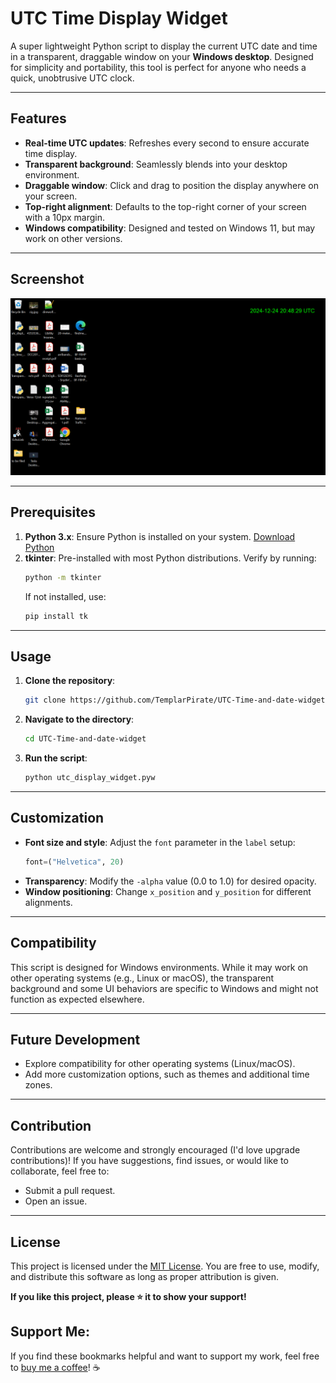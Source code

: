 # UTC Time Display Widget

A super lightweight Python script to display the current UTC date and time in a transparent, draggable window on your **Windows desktop**. Designed for simplicity and portability, this tool is perfect for anyone who needs a quick, unobtrusive UTC clock.

---

## Features
- **Real-time UTC updates**: Refreshes every second to ensure accurate time display.
- **Transparent background**: Seamlessly blends into your desktop environment.
- **Draggable window**: Click and drag to position the display anywhere on your screen.
- **Top-right alignment**: Defaults to the top-right corner of your screen with a 10px margin.
- **Windows compatibility**: Designed and tested on Windows 11, but may work on other versions.

---

## Screenshot
![UTC Time Display Widget](widget_screenshot.png)

---

## Prerequisites
1. **Python 3.x**: Ensure Python is installed on your system. [Download Python](https://www.python.org/downloads/)
2. **tkinter**: Pre-installed with most Python distributions. Verify by running:
   ```bash
   python -m tkinter
   ```
   If not installed, use:
   ```bash
   pip install tk
   ```

---

## Usage
1. **Clone the repository**:
   ```bash
   git clone https://github.com/TemplarPirate/UTC-Time-and-date-widget.git
   ```
2. **Navigate to the directory**:
   ```bash
   cd UTC-Time-and-date-widget
   ```
3. **Run the script**:
   ```bash
   python utc_display_widget.pyw
   ```

---

## Customization
- **Font size and style**: Adjust the `font` parameter in the `label` setup:
  ```python
  font=("Helvetica", 20)
  ```
- **Transparency**: Modify the `-alpha` value (0.0 to 1.0) for desired opacity.
- **Window positioning**: Change `x_position` and `y_position` for different alignments.

---

## Compatibility
This script is designed for Windows environments. While it may work on other operating systems (e.g., Linux or macOS), the transparent background and some UI behaviors are specific to Windows and might not function as expected elsewhere.

---

## Future Development
- Explore compatibility for other operating systems (Linux/macOS).
- Add more customization options, such as themes and additional time zones.

---

## Contribution
Contributions are welcome and strongly encouraged (I'd love upgrade contributions)! If you have suggestions, find issues, or would like to collaborate, feel free to:
- Submit a pull request.
- Open an issue.

---

## License
This project is licensed under the [MIT License](LICENSE). You are free to use, modify, and distribute this software as long as proper attribution is given.


**If you like this project, please ⭐ it to show your support!**

## Support Me:
If you find these bookmarks helpful and want to support my work, feel free to [buy me a coffee](https://buymeacoffee.com/scofflaw)! ☕

